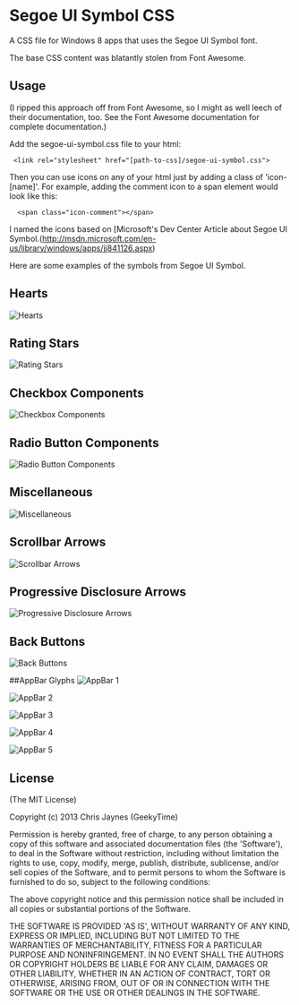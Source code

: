 
<link rel="stylesheet" href="https://raw.github.com/geekytime/segoe-symbol-css/master/segoe-ui-symbol.css" />

# Segoe UI Symbol CSS

  A CSS file for Windows 8 apps that uses the Segoe UI Symbol font.

  The base CSS content was blatantly stolen from Font Awesome.

## Usage

  (I ripped this approach off from Font Awesome, so I might as well leech of their documentation, too.  See the Font Awesome documentation for complete documentation.)

  Add the segoe-ui-symbol.css file to your html:

```
 <link rel="stylesheet" href="[path-to-css]/segoe-ui-symbol.css">
```
Then you can use icons on any of your html just by adding a class of 'icon-[name]'.  For example, adding the comment icon to a span element would look like this:

```
  <span class="icon-comment"></span>
```

<div>
  <span class="icon-comment"></span>
</div>

I named the icons based on [Microsoft's Dev Center Article about Segoe UI Symbol.(http://msdn.microsoft.com/en-us/library/windows/apps/jj841126.aspx)

Here are some examples of the symbols from Segoe UI Symbol.

## Hearts
![Hearts](http://i.msdn.microsoft.com/dynimg/IC632253.png)

## Rating Stars
![Rating Stars](http://i.msdn.microsoft.com/dynimg/IC632254.png)

## Checkbox Components
![Checkbox Components](http://i.msdn.microsoft.com/dynimg/IC632255.png)

## Radio Button Components
![Radio Button Components](http://i.msdn.microsoft.com/dynimg/IC632256.png)

## Miscellaneous
![Miscellaneous](http://i.msdn.microsoft.com/dynimg/IC632257.png)

## Scrollbar Arrows
![Scrollbar Arrows](http://i.msdn.microsoft.com/dynimg/IC632258.png)

## Progressive Disclosure Arrows
![Progressive Disclosure Arrows](http://i.msdn.microsoft.com/dynimg/IC632259.png)

## Back Buttons
![Back Buttons](http://i.msdn.microsoft.com/dynimg/IC632263.png)

##AppBar Glyphs
![AppBar 1](http://i.msdn.microsoft.com/dynimg/IC632263.png)

![AppBar 2](http://i.msdn.microsoft.com/dynimg/IC632264.png)

![AppBar 3](http://i.msdn.microsoft.com/dynimg/IC632265.png)

![AppBar 4](http://i.msdn.microsoft.com/dynimg/IC632266.png)

![AppBar 5](http://i.msdn.microsoft.com/dynimg/IC632267.png)

## License 

(The MIT License)

Copyright (c) 2013 Chris Jaynes (GeekyTime)

Permission is hereby granted, free of charge, to any person obtaining
a copy of this software and associated documentation files (the
'Software'), to deal in the Software without restriction, including
without limitation the rights to use, copy, modify, merge, publish,
distribute, sublicense, and/or sell copies of the Software, and to
permit persons to whom the Software is furnished to do so, subject to
the following conditions:

The above copyright notice and this permission notice shall be
included in all copies or substantial portions of the Software.

THE SOFTWARE IS PROVIDED 'AS IS', WITHOUT WARRANTY OF ANY KIND,
EXPRESS OR IMPLIED, INCLUDING BUT NOT LIMITED TO THE WARRANTIES OF
MERCHANTABILITY, FITNESS FOR A PARTICULAR PURPOSE AND NONINFRINGEMENT.
IN NO EVENT SHALL THE AUTHORS OR COPYRIGHT HOLDERS BE LIABLE FOR ANY
CLAIM, DAMAGES OR OTHER LIABILITY, WHETHER IN AN ACTION OF CONTRACT,
TORT OR OTHERWISE, ARISING FROM, OUT OF OR IN CONNECTION WITH THE
SOFTWARE OR THE USE OR OTHER DEALINGS IN THE SOFTWARE.